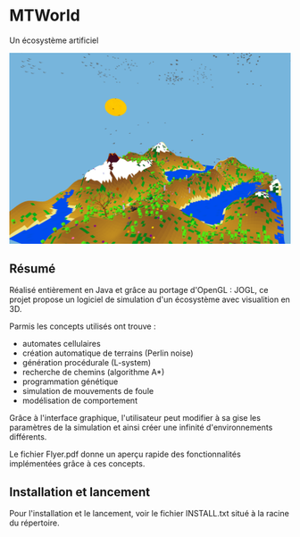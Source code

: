 # MTWorld
Un écosystème artificiel

![alt tag](https://github.com/TanguySoto/MTWorld/blob/master/Main_image.png)

## Résumé

Réalisé entièrement en Java et grâce au portage d'OpenGL : JOGL, ce projet propose un logiciel de simulation d'un écosystème avec visualition en 3D. 

Parmis les concepts utilisés ont trouve :
- automates cellulaires
- création automatique de terrains (Perlin noise)
- génération procédurale (L-system)
- recherche de chemins (algorithme A*)
- programmation génétique
- simulation de mouvements de foule
- modélisation de comportement
	
Grâce à l'interface graphique, l'utilisateur peut modifier à sa gise les paramètres de la simulation et ainsi créer une infinité d'environnements différents.

Le fichier Flyer.pdf donne un aperçu rapide des fonctionnalités implémentées grâce à ces concepts.

## Installation et lancement

Pour l'installation et le lancement, voir le fichier INSTALL.txt situé à la racine du répertoire.

